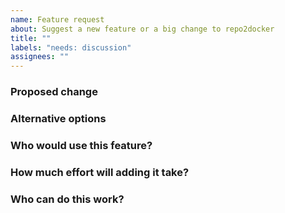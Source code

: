 ```yaml
---
name: Feature request
about: Suggest a new feature or a big change to repo2docker
title: ""
labels: "needs: discussion"
assignees: ""
---
```


<!-- Thank you for contributing. These HTML commments will not render in the issue, but you can delete them once you've read them if you prefer! -->

### Proposed change

<!-- Use this section to describe the feature you'd like to be added. -->

### Alternative options

<!-- Use this section to describe alternative options and why you've decided on the proposed feature above. -->

### Who would use this feature?

<!-- Describe the audience for this feature. This information will affect who chooses to work on the feature with you. -->

### How much effort will adding it take?

<!-- Try to estimate how much work adding this feature will require. This information will affect who chooses to work on the feature with you. -->

### Who can do this work?

<!-- What skills are needed? Who can be recruited to add this feature? This information will affect who chooses to work on the feature with you. -->
